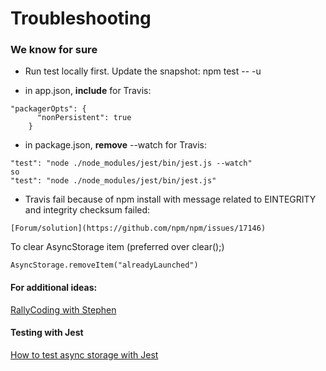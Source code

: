 # Troubleshooting

### We know for sure
* Run test locally first. Update the snapshot:
npm test -- -u


* in app.json, **include** for Travis:
````
"packagerOpts": {
      "nonPersistent": true
    }
````

* in package.json, **remove** --watch for Travis:
````
"test": "node ./node_modules/jest/bin/jest.js --watch"
so
"test": "node ./node_modules/jest/bin/jest.js"
````

* Travis fail because of npm install with message related to EINTEGRITY and integrity checksum failed:
````
[Forum/solution](https://github.com/npm/npm/issues/17146)
````

To clear AsyncStorage item (preferred over clear();)
````
AsyncStorage.removeItem("alreadyLaunched")

````
#### For additional ideas:
[RallyCoding with Stephen](https://rallycoding.com/blog/troubleshooting-react-native-startup/)

#### Testing with Jest
[How to test async storage with Jest](https://stackoverflow.com/questions/40952566/how-to-test-async-storage-with-jest)


